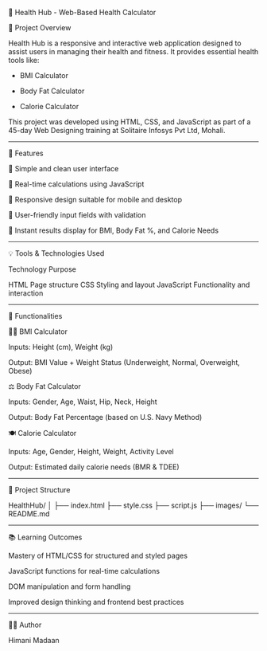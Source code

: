 🏥 Health Hub - Web-Based Health Calculator

📌 Project Overview

Health Hub is a responsive and interactive web application designed to assist users in managing their health and fitness. It provides essential health tools like:

* BMI Calculator

* Body Fat Calculator

* Calorie Calculator


This project was developed using HTML, CSS, and JavaScript as part of a 45-day Web Designing training at Solitaire Infosys Pvt Ltd, Mohali.


---

🎯 Features

🔹 Simple and clean user interface

🔹 Real-time calculations using JavaScript

🔹 Responsive design suitable for mobile and desktop

🔹 User-friendly input fields with validation

🔹 Instant results display for BMI, Body Fat %, and Calorie Needs



---

💡 Tools & Technologies Used

Technology	Purpose

HTML	Page structure
CSS	Styling and layout
JavaScript	Functionality and interaction



---

🧮 Functionalities

🧍‍♂️ BMI Calculator

Inputs: Height (cm), Weight (kg)

Output: BMI Value + Weight Status (Underweight, Normal, Overweight, Obese)


⚖️ Body Fat Calculator

Inputs: Gender, Age, Waist, Hip, Neck, Height

Output: Body Fat Percentage (based on U.S. Navy Method)


🍽️ Calorie Calculator

Inputs: Age, Gender, Height, Weight, Activity Level

Output: Estimated daily calorie needs (BMR & TDEE)

---

📁 Project Structure

HealthHub/
│
├── index.html
├── style.css
├── script.js
├── images/
└── README.md


---

📚 Learning Outcomes

Mastery of HTML/CSS for structured and styled pages

JavaScript functions for real-time calculations

DOM manipulation and form handling

Improved design thinking and frontend best practices



---

🧑‍💻 Author

Himani Madaan
